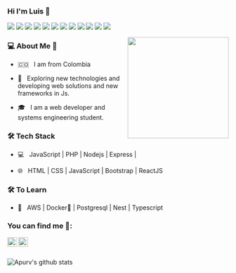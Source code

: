 ###  Hi I'm Luis 👋

<a src="https://www.javascript.com/"><img src="https://img.icons8.com/color/48/000000/javascript.png"/></a>
<a src="https://reactjs.org/"><img src="https://img.icons8.com/color/48/000000/react-native.png"/></a>
<a src="https://www.typescriptlang.org/"><img src="https://img.icons8.com/color/48/000000/typescript.png"/></a>
<a src="https://nodejs.org/"><img src="https://img.icons8.com/color/48/000000/nodejs.png"/></a>
<a src="https://www.mongodb.com/"><img src="https://img.icons8.com/color/48/000000/mongodb.png"/></a>
<a src="https://www.docker.com/"><img src="https://img.icons8.com/color/48/000000/docker.png"/></a>
<a src="https://www.npmjs.com/"><img src="https://img.icons8.com/color/48/000000/npm.png"/></a>
<a src="https://getbootstrap.com/"><img src="https://img.icons8.com/color/48/000000/bootstrap.png"/></a>
<a src="https://github.com/"><img src="https://img.icons8.com/color/48/000000/github--v1.png"/></a>
<a src="https://www.w3schools.com/css/"><img src="https://img.icons8.com/color/48/000000/css3.png"/></a>
<a src="https://www.w3schools.com/html/"><img src="https://img.icons8.com/color/48/000000/html-5.png"/></a>
<a src=""><img src="https://seeklogo.com/images/N/nestjs-logo-09342F76C0-seeklogo.com.png"/></a>

<img align='right' src="https://media.giphy.com/media/M9gbBd9nbDrOTu1Mqx/giphy.gif" width="230">

  <h3>  💻 About Me 👦</h3>

- 🇨🇴  &nbsp; I am from Colombia 

- 🤔 &nbsp; Exploring new technologies and developing web solutions and new frameworks in Js.

- 🎓 &nbsp; I am a web developer and systems engineering student.


<h3>🛠 Tech Stack</h3>


- 💻 &nbsp; JavaScript | PHP | Nodejs | Express | 

- 🌐 &nbsp; HTML | CSS | JavaScript | Bootstrap | ReactJS

<!--

- 🛢 &nbsp; MySQL | MongoDB |

- 🔧 &nbsp; Git 

- 🖥 &nbsp; Illustrator| Photoshop | Figma

-->



<h3>🛠 To Learn</h3>

- 🔧 &nbsp; AWS | Docker🐳 |  Postgresql | Nest | Typescript

<h3> You can find me 🚀: </h3>

[<img align="left" alt="Souarvdey777 | Twitter" width="22px" src="https://cdn.jsdelivr.net/npm/simple-icons@v3/icons/twitter.svg" />][twitter]
[<img align="left" alt="Souarvdey777 | LinkedIn" width="22px" src="https://cdn.jsdelivr.net/npm/simple-icons@v3/icons/linkedin.svg" />][linkedin]


<br/>

[twitter]: https://twitter.com/luiscortesj_
[linkedin]: https://linkedin.com/in/luis-gabriel-cortes-jacanamijoy

<br />


![Apurv's github stats](https://github-readme-stats.vercel.app/api?username=luiscortesj1&show_icons=true)
<br />
<br />
<br />







<!--
**luiscortesj1/luiscortesj1** is a ✨ _special_ ✨ repository because its `README.md` (this file) appears on your GitHub profile.

Here are some ideas to get you started:

- 🔭 I’m currently working on ...
- 🌱 I’m currently learning ...
- 👯 I’m looking to collaborate on ...
- 🤔 I’m looking for help with ...
- 💬 Ask me about ...
- 📫 How to reach me: ...
- 😄 Pronouns: ...
- ⚡ Fun fact: ...
-->
